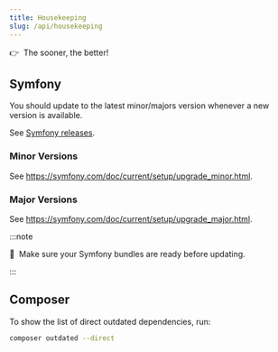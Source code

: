 ```yaml
---
title: Housekeeping
slug: /api/housekeeping
---
```


👉&nbsp;&nbsp;The sooner, the better!

## Symfony

You should update to the latest minor/majors version whenever a new version is available.

See [Symfony releases](https://symfony.com/releases).

### Minor Versions

See https://symfony.com/doc/current/setup/upgrade_minor.html.

### Major Versions

See https://symfony.com/doc/current/setup/upgrade_major.html.

:::note

📣&nbsp;&nbsp;Make sure your Symfony bundles are ready before updating.

:::

## Composer

To show the list of direct outdated dependencies, run:

```bash title="console"
composer outdated --direct
```